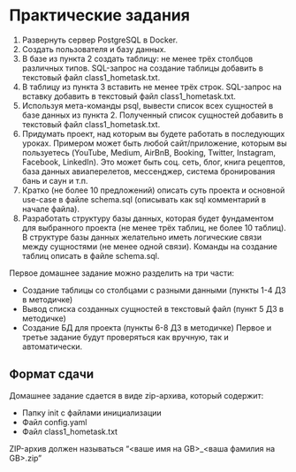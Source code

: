 # Практические задания
1. Развернуть сервер PostgreSQL в Docker.
1. Создать пользователя и базу данных.
1. В базе из пункта 2 создать таблицу: не менее трёх столбцов различных типов. SQL-запрос на создание таблицы добавить в текстовый файл class1_hometask.txt.
1. В таблицу из пункта 3 вставить не менее трёх строк. SQL-запрос на вставку добавить в текстовый файл class1_hometask.txt.
1. Используя мета-команды psql, вывести список всех сущностей в базе данных из пункта 2. Полученный список сущностей добавить в текстовый файл class1_hometask.txt.
1. Придумать проект, над которым вы будете работать в последующих уроках. Примером может быть любой сайт/приложение, которым вы пользуетесь (YouTube, Medium, AirBnB, Booking, Twitter, Instagram, Facebook, LinkedIn). Это может быть соц. сеть, блог, книга рецептов, база данных авиаперелетов, мессенджер, система бронирования бань и саун и т.п.
1. Кратко (не более 10 предложений) описать суть проекта и основной use-case в файле schema.sql (описывать как sql комментарий в начале файла).
1. Разработать структуру базы данных, которая будет фундаментом для выбранного проекта (не менее трёх таблиц, не более 10 таблиц). В структуре базы данных желательно иметь логические связи между сущностями (не менее одной связи). Команды на создание таблиц описать в файле schema.sql.

Первое домашнее задание можно разделить на три части:
* Создание таблицы со столбцами с разными данными (пункты 1-4 ДЗ в методичке)
* Вывод списка созданных сущностей в текстовый файл (пункт 5 ДЗ в методичке)
* Создание БД для проекта (пункты 6-8 ДЗ в методичке)
Первое и третье задание будут проверяться как вручную, так и автоматически.

## Формат сдачи
Домашнее задание сдается в виде zip-архива, который содержит:
* Папку init с файлами инициализации
* Файл config.yaml
* Файл class1_hometask.txt

ZIP-архив должен называться “<ваше имя на GB>_<ваша фамилия на GB>.zip”
